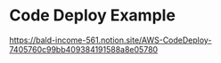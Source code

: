 # Code Deploy Example 

https://bald-income-561.notion.site/AWS-CodeDeploy-7405760c99bb409384191588a8e05780
